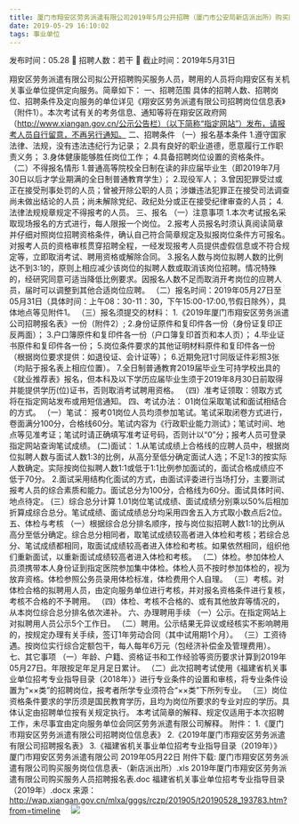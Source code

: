 ```yaml
---
title: 厦门市翔安区劳务派遣有限公司2019年5月公开招聘（厦门市公安局新店派出所）购买服务人员简章
date: 2019-05-29 16:10:02
tags: 事业单位
---
```

发布时间：05.28   🌟   招聘人数：若干   🌈   截止时间：2019年5月31日
<!-- more -->
翔安区劳务派遣有限公司拟公开招聘购买服务人员，聘用的人员将向翔安区有关机关事业单位提供定向服务。简章如下：
一、招聘范围
具体的招聘人数、招聘岗位、招聘条件及定向服务的单位详见《翔安区劳务派遣有限公司招聘岗位信息表》（附件1）。本次考试有关的考务信息、通知等将在翔安区政府网（http://www.xiangan.gov.cn/公示公告栏）（以下简称“指定网站”）发布，请报考人员自行留意，不再另行通知。
二、招聘条件
（一）报名基本条件
1.遵守国家法律、法规，没有违法违纪行为记录；
2.具有良好的职业道德，愿意履行工作职责义务；
3.身体健康能够胜任岗位工作；
4.具备招聘岗位设置的资格条件。
（二）不得报名情形
1.普通高等院校全日制在读的非应届毕业生（即2019年7月30日以后才学业期满的全日制普通教育学生）；
2.现役军人；
3.曾因犯罪受过或正在接受刑事处罚的人员；曾被开除公职的人员；涉嫌违法犯罪正在接受司法调查尚未做出结论的人员；尚未解除党纪、政纪处分或正在接受纪律审查的人员；
4.法律法规规章规定不得报考的人员。
三、报名
（一）注意事项
1.本次考试报名采取现场报名的方式进行，每人限报一个岗位。
2.报考人员报名时须认真阅读简章并仔细对照岗位招聘资格条件，确认自己符合简章规定及拟报岗位条件方可报名。对报考人员的资格审核贯穿招聘全程，一经发现报考人员提供虚假信息或不符合规定等，立即取消考试、聘用资格或解除合同。
3.报名人数与岗位拟聘人数的比例达不到3:1的，原则上相应减少该岗位的拟聘人数或取消该岗位招聘。情况特殊的，经研究同意可适当降低比例要求。因报名人数不足而取消开考岗位的应聘人员，届时可以调整到其他合适岗位应聘。
（二）报名时间：2019年05月27日至05月31日（具体时间：上午08：30-11：30，下午15:00-17:00,节假日除外），具体地点等见附件1。
（三）报名须提交的材料：
1.《2019年厦门市翔安区劳务派遣公司招聘报名表》一份（附件2）;
2.身份证原件和复印件各一份（身份证复印正反两面）；
3.户口簿原件和复印件各一份（户口簿复印首页和本人页）；
4.毕业证书原件和复印件各一份；
5.岗位条件要求的其他证明材料原件和复印件各一份（根据岗位要求提供：如退役证、会计证等）；
6.近期免冠1寸同版证件彩照3张（均贴于报名表上相应位置）。
7.全日制普通教育2019届毕业生可持学校出具的《就业推荐表》报名，但本科及以下学历应届毕业生须于2019年8月30日前取得并能提供学历(位)证书，否则取消考试聘用资格。
（四）准考证领取：领取方式将在指定网站发布或用短信通知。
四、考试办法：
01岗位采取笔试和面试相结合的方式。
（一）笔试：
报考01岗位人员均须参加笔试。笔试采取闭卷方式进行，卷面满分100分，合格线60分。笔试内容为《行政职业能力测试》；笔试时间、地点等见准考证；笔试时请正确填写准考证号码，否则计以“0”分；报考人员可登录指定网站查询笔试成绩。
(二)面试：
1.从笔试成绩上合格线的应聘人员中，根据岗位拟聘人数与面试人数1:3的比例，从高分至低分确定面试人选；不足1:3的按实际人数确定。实际按岗位拟聘人数1:1或低于1:1比例参加面试的，面试合格成绩应不低于70分。
2.面试采用结构化面试的方式，由面试评委进行当场打分，主要测试报考人员的综合素质和能力。面试总分为100分，合格线为60分。面试具体时间、地点待定。
(三）综合总分计算
1.01岗位笔试成绩、面试成绩分别乘以50%后相加折算成综合总分。笔试成绩、面试成绩总分均采用四舍五入方式取小数点后2位。
五、体检与考核
（一）根据综合总分排名顺序，按与岗位拟招聘人数1:1的比例从高分至低分确定。综合总分相同者，取笔试成绩较高者进入体检和考核；若综合总分、笔试成绩都相同，取面试成绩较高者进入体检和考核。如果依然相同，组织他们重新面试，以重新面试成绩较高者进入体检和考核。
（二）体检。参加体检人员须携带本人身份证到指定医院参加集中体检。体检人员不按时参加体检的，视为放弃资格。体检参照公务员录用体检标准，体检费用个人自理。
（三）考核。对体检合格的拟聘用人员，由定向服务单位进行考核，并对报名资格条件进行复核，考核不合格的不予聘用。
（四）体检、考核不合格的、或有其他放弃等情况的，从本岗位综合总分排名依次递补。
六、办理聘用手续
（一）公示。在指定网站上对拟聘用人员公示5个工作日。
（二）聘用。公示结果无异议或经核实不影响聘用的，按规定办理有关手续，签订1年劳动合同（其中试用期1个月）。
（三）工资待遇。按岗位实行综合定额包干，每人每年6万元（包经济补偿金及管理费用）。
七、其它事项
（一）年龄、户籍、资格证书和工作经验等资历要求计算到2019年05月27日。年限按足年足月足日累计。
（二）此次招聘考试使用《福建省机关事业单位招考专业指导目录（2018年）》进行专业条件的设置和审核，将专业条件设置为“××类”的招聘岗位，报考者所学专业须符合“××类”下所列专业。
（三）岗位资格条件要求的学历须是国民教育学历，且均为岗位所要求的专业对应的学历。具体认定由招聘单位按有关规定执行。
本考试简章的解释、规定仅适用于本次招聘工作，未尽事宜由定向服务单位会同区劳务派遣有限公司解释。
附件：
1.《厦门市翔安区劳务派遣有限公司招聘岗位信息表》
2.《2019年厦门市翔安区劳务派遣有限公司招聘报名表》
3.《福建省机关事业单位招考专业指导目录（2019年）》
厦门市翔安区劳务派遣有限公司
2019年05月22日
附件下载:
厦门市翔安区劳务派遣有限公司购买服务岗位信息表-（新店派出所）.xls
2019年厦门市翔安区劳务派遣有限公司购买服务人员招聘报名表.doc
福建省机关事业单位招考专业指导目录（2019年）.docx
来源：
http://wap.xiangan.gov.cn/mlxa/gggs/rczp/201905/t20190528_193783.htm?from=timeline
 
 
![](https://cdn.weiweiblog.cn/20181015134814.png)